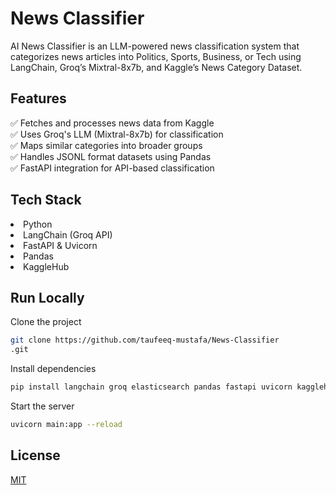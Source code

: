 # News Classifier

AI News Classifier is an LLM-powered news classification system that categorizes news articles into Politics, Sports, Business, or Tech using LangChain, Groq’s Mixtral-8x7b, and Kaggle’s News Category Dataset.

## Features

✅ Fetches and processes news data from Kaggle<br>
✅ Uses Groq's LLM (Mixtral-8x7b) for classification<br>
✅ Maps similar categories into broader groups<br>
✅ Handles JSONL format datasets using Pandas<br>
✅ FastAPI integration for API-based classification

## Tech Stack

<li>Python
<li>LangChain (Groq API)
<li>FastAPI & Uvicorn
<li>Pandas
<li>KaggleHub

## Run Locally

Clone the project

```bash
git clone https://github.com/taufeeq-mustafa/News-Classifier
.git
```

Install dependencies

```bash
pip install langchain groq elasticsearch pandas fastapi uvicorn kagglehub
```


Start the server
```bash
uvicorn main:app --reload
```


## License

[MIT](https://choosealicense.com/licenses/mit/)
